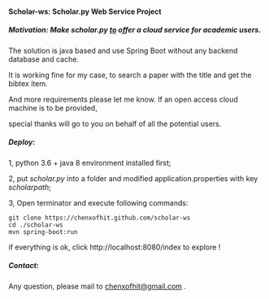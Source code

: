 #### Scholar-ws: Scholar.py Web Service Project

##### Motivation: Make scholar.py [to](https://github.com/ckreibich/scholar.py/) offer a cloud service for academic users.

The solution is java based  and use Spring Boot without any backend database and cache.

It is working fine for my case, to search a paper with the title and get the bibtex item.

And more requirements please let me know. If an open access cloud machine is to be provided,

special thanks will go to you on behalf of all the potential users.

##### Deploy:

1, python 3.6 + java 8 environment installed first; 

2, put *scholar.py* into a folder and modified application.properties with key *scholarpath*;

3, Open terminator and execute following commands:
```shell
git clone https://chenxofhit.github.com/scholar-ws
cd ./scholar-ws 
mvn spring-boot:run 
```

if everything is ok,  click http://localhost:8080/index to explore !

##### Contact:

Any question, please mail to chenxofhit@gmail.com . 
